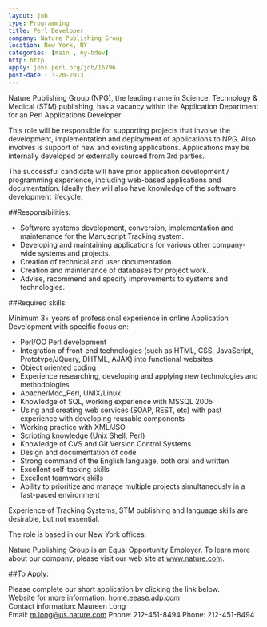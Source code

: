 ```yaml
---
layout: job
type: Programming
title: Perl Developer
company: Nature Publishing Group
location: New York, NY
categories: [main , ny-bdev]
http: http
apply: jobs.perl.org/job/16796
post-date : 3-20-2013
---
```


Nature Publishing Group (NPG), the leading name in Science, Technology & Medical (STM) publishing, has a vacancy within the Application Department for an Perl Applications Developer.

This role will be responsible for supporting projects that involve the development, implementation and deployment of applications to NPG. Also involves is support of new and existing applications. Applications may be internally developed or externally sourced from 3rd parties.

The successful candidate will have prior application development / programming experience, including web-based applications and documentation. Ideally they will also have knowledge of the software development lifecycle.

##Responsibilities:

* Software systems development, conversion, implementation and maintenance for the Manuscript Tracking system.
* Developing and maintaining applications for various other company-wide systems and projects.
* Creation of technical and user documentation.
* Creation and maintenance of databases for project work.
* Advise, recommend and specify improvements to systems and technologies.

##Required skills: 	

Minimum 3+ years of professional experience in online Application Development with specific focus on:

* Perl/OO Perl development
* Integration of front-end technologies (such as HTML, CSS, JavaScript, Prototype/JQuery, DHTML, AJAX) into functional websites
* Object oriented coding
* Experience researching, developing and applying new technologies and methodologies
* Apache/Mod_Perl, UNIX/Linux
* Knowledge of SQL, working experience with MSSQL 2005
* Using and creating web services (SOAP, REST, etc) with past experience with developing reusable components
* Working practice with XML/JSO
* Scripting knowledge (Unix Shell, Perl)
* Knowledge of CVS and Git Version Control Systems
* Design and documentation of code
* Strong command of the English language, both oral and written
* Excellent self-tasking skills
* Excellent teamwork skills
* Ability to prioritize and manage multiple projects simultaneously in a fast-paced environment

Experience of Tracking Systems, STM publishing and language skills are desirable, but not essential.

The role is based in our New York offices.

Nature Publishing Group is an Equal Opportunity Employer. To learn more about our company, please visit our web site at www.nature.com.

##To Apply: 

Please complete our short application by clicking the link below.  
Website for more information: 	home.eease.adp.com  
Contact information: 	Maureen Long  
Email: m.long@us.nature.com
Phone: 212-451-8494 
Phone: 212-451-8494 